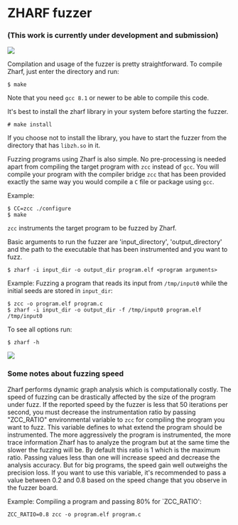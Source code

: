 # ZHARF fuzzer

### (This work is currently under development and submission)

<img src="https://www.cs.utah.edu/~sirus/zharf.gif" />

Compilation and usage of the fuzzer is pretty straightforward. To compile Zharf,
just enter the directory and run:
```
$ make
```
Note that you need `gcc 8.1` or newer to be able to compile this code.

It's best to install the zharf library in your system before starting the fuzzer.
```
# make install
```
If you choose not to install the library, you have to start the fuzzer from the
directory that has `libzh.so` in it.

Fuzzing programs using Zharf is also simple. No pre-processing is needed apart
from compiling the target program with `zcc` instead of `gcc`.  You will compile
your program with the compiler bridge `zcc` that has been provided exactly the
same way you would compile a `C` file or package using `gcc`.

Example:
```
$ CC=zcc ./configure
$ make
```
`zcc` instruments the target program to be fuzzed by Zharf.

Basic arguments to run the fuzzer are 'input_directory', 'output_directory' and
the path to the executable that has been instrumented and you want to fuzz.
```
$ zharf -i input_dir -o output_dir program.elf <program arguments>
```

Example: Fuzzing a program that reads its input from `/tmp/input0` while the
initial seeds are stored in `input_dir`:
```
$ zcc -o program.elf program.c
$ zharf -i input_dir -o output_dir -f /tmp/input0 program.elf /tmp/input0
```

To see all options run:
```
$ zharf -h
```
<img src="https://www.cs.utah.edu/~sirus/zharf-1.1.png" />

### Some notes about fuzzing speed
Zharf performs dynamic graph analysis which is computationally costly. The speed
of fuzzing can be drastically affected by the size of the program under fuzz. If
the reported speed by the fuzzer is less that 50 iterations per second, you must
decrease the instrumentation ratio by passing "ZCC\_RATIO" environmental
variable to `zcc` for compiling the program you want to fuzz. This variable
defines to what extend the program should be instrumented. The more aggressively
the program is instrumented, the more trace information Zharf has to analyze the
program but at the same time the slower the fuzzing will be. By default this
ratio is 1 which is the maximum ratio. Passing values less than one will
increase speed and decrease the analysis accuracy. But for big programs, the
speed gain well outweighs the precision loss. If you want to use this variable,
it's recommended to pass a value between 0.2 and 0.8 based on the speed change
that you observe in the fuzzer board.

Example: Compiling a program and passing 80% for `ZCC\_RATIO':
```
ZCC_RATIO=0.8 zcc -o program.elf program.c
```
